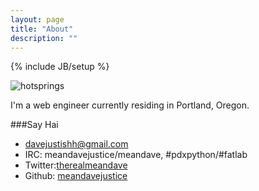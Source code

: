 ```yaml
---
layout: page
title: "About"
description: ""
---
```

{% include JB/setup %}

![hotsprings](http://i.imgur.com/ok63p.jpg)

I'm a web engineer currently residing in Portland, Oregon.

###Say Hai
* [davejustishh@gmail.com](mailto:davejustishh@gmail.com)
* IRC: meandavejustice/meandave, #pdxpython/#fatlab
* Twitter:[therealmeandave](https://twitter.com/therealmeandave)
* Github: [meandavejustice](http://github.com/meandavejustice)